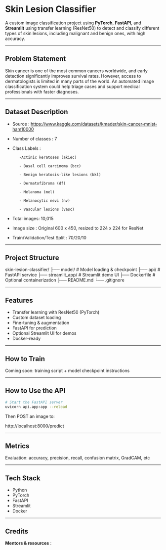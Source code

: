 # Skin Lesion Classifier

A custom image classification project using **PyTorch**, **FastAPI**, and **Streamlit** using transfer learning (ResNet50) to detect and classify different types of skin lesions, including malignant and benign ones, with high accuracy.

---

## Problem Statement

Skin cancer is one of the most common cancers worldwide, and early detection significantly improves survival rates. However, access to dermatologists is limited in many parts of the world. An automated image classification system could help triage cases and support medical professionals with faster diagnoses.

---

## Dataset Description

- Source : https://www.kaggle.com/datasets/kmader/skin-cancer-mnist-ham10000
- Number of classes :  7
- Class Labels :

         -Actinic keratoses (akiec)

         - Basal cell carcinoma (bcc)

         - Benign keratosis-like lesions (bkl)

         - Dermatofibroma (df)

         - Melanoma (mel)

         - Melanocytic nevi (nv)

         - Vascular lesions (vasc)

- Total images: 10,015
- Image size : Original 600 x 450, resized to 224 x 224 for ResNet
- Train/Validation/Test Split : 70/20/10

---

## Project Structure

skin-lesion-classifier/ ├── model/             # Model loading & checkpoint ├── api/               # FastAPI service ├── streamlit_app/     # Streamlit demo UI ├── Dockerfile         # Optional containerization ├── README.md └── .gitignore

---

## Features

- Transfer learning with ResNet50 (PyTorch)
- Custom dataset loading
- Fine-tuning & augmentation
- FastAPI for prediction
- Optional Streamlit UI for demos
- Docker-ready

---

## How to Train

Coming soon: training script + model checkpoint instructions

---

## How to Use the API

```bash
# Start the FastAPI server
uvicorn api.app:app --reload

```
Then POST an image to:

http://localhost:8000/predict

---

## Metrics

Evaluation: accuracy, precision, recall, confusion matrix, GradCAM, etc

---

## Tech Stack

- Python
- PyTorch
- FastAPI
- Streamlit
- Docker 

---

## Credits

**Mentors & resources** :



